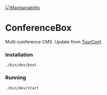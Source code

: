 [![Maintainability](https://api.codeclimate.com/v1/badges/1be4d92a8f565b0f2e86/maintainability)](https://codeclimate.com/github/RStankov/ConferenceBox/maintainability)

# ConferenceBox

Multi-conference CMS. Update from [TourConf](https://github.com/RStankov/it-tour).

### Installation

```
./bin/dev/boot
```

### Running

```
./bin/dev/start
```
